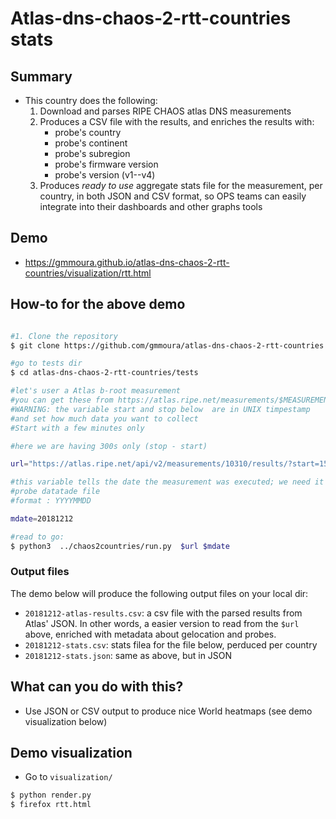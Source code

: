 # Atlas-dns-chaos-2-rtt-countries stats


## Summary 

   * This country does the following:
      1. Download and parses RIPE CHAOS atlas DNS measurements
      1. Produces a CSV file with the results, and enriches the results with:
         * probe's country
         * probe's continent
         * probe's subregion
         * probe's firmware version
         * probe's version (v1--v4)
      1. Produces *ready to use* aggregate stats file for the measurement, per country,
      in both JSON and CSV format, so OPS teams can easily integrate into their dashboards and 
      other graphs tools
      

## Demo
   * https://gmmoura.github.io/atlas-dns-chaos-2-rtt-countries/visualization/rtt.html
 
 
## How-to for the above demo 

 ```bash
 
 #1. Clone the repository
 $ git clone https://github.com/gmmoura/atlas-dns-chaos-2-rtt-countries.git
 
 #go to tests dir
 $ cd atlas-dns-chaos-2-rtt-countries/tests
 
 #let's user a Atlas b-root measurement
 #you can get these from https://atlas.ripe.net/measurements/$MEASUREMENT_ID/#!download
 #WARNING: the variable start and stop below  are in UNIX timpestamp
 #and set how much data you want to collect
 #Start with a few minutes only
 
 #here we are having 300s only (stop - start)
 
 url="https://atlas.ripe.net/api/v2/measurements/10310/results/?start=1544572800&stop=1544573100&format=json"
 
 #this variable tells the date the measurement was executed; we need it to download the appropriate
 #probe datatade file
 #format : YYYYMMDD
 
 mdate=20181212
 
 #read to go:
 $ python3  ../chaos2countries/run.py  $url $mdate
 
  ```   
  
### Output files


The demo below will produce the following output files on your local dir:
   * ``20181212-atlas-results.csv``: a csv file with the parsed results from Atlas' JSON. In other words, 
   a easier version to read from the ``$url`` above, enriched with metadata about gelocation and probes.
   * ``20181212-stats.csv``: stats filea for the file below, perduced per country
   * ``20181212-stats.json``: same as above, but in JSON


##  What can you do with this?
 
   * Use JSON or CSV output to produce nice World heatmaps (see demo visualization below)

##  Demo visualization
   * Go to ``visualization/``
   
``` bash
$ python render.py 
$ firefox rtt.html 

```
